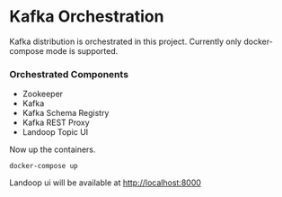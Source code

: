 # Kafka Orchestration

Kafka distribution is orchestrated in this project. Currently only docker-compose mode is supported.

### Orchestrated Components


*   Zookeeper
*   Kafka
* 	Kafka Schema Registry
*	Kafka REST Proxy
*   Landoop Topic UI

Now up the containers.

    docker-compose up
    
Landoop ui will be available at [http://localhost:8000](http://localhost:8000)

